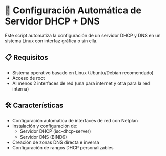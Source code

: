 # 🚀 Configuración Automática de Servidor DHCP + DNS

Este script automatiza la configuración de un servidor DHCP y DNS en un sistema Linux con interfaz gráfica o sin ella.

## 📋 Requisitos
- Sistema operativo basado en Linux (Ubuntu/Debian recomendado)
- Acceso de root
- Al menos 2 interfaces de red (una para internet y otra para la red interna)

## 🛠️ Características
- Configuración automática de interfaces de red con Netplan
- Instalación y configuración de:
  - Servidor DHCP (isc-dhcp-server)
  - Servidor DNS (BIND9)
- Creación de zonas DNS directa e inversa
- Configuración de rangos DHCP personalizables
